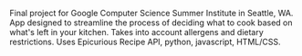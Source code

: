 Final project for Google Computer Science Summer Institute in Seattle, WA. App designed to streamline the process of deciding what to cook based on what's left in your kitchen. Takes into account allergens and dietary restrictions. Uses Epicurious Recipe API, python, javascript, HTML/CSS. 
